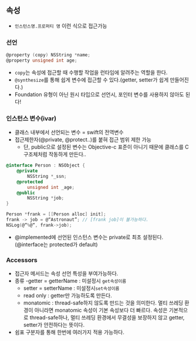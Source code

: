 ##  속성
- `인스턴스명.프로퍼티 명` 이런 식으로 접근가능
### 선언
```objective-c
@property (copy) NSString *name;
@property unsigned int age;
```
- `copy`는 속성에 접근할 때 수행할 작업을 런타임에 알려주는 역할을 한다.
- `@synthesize`를 통해 쉽게 변수에 접근할 수 있다.(getter, setter가 쉽게 만들어진다.)
- Foundation 유형이 아닌 원시 타입으로 선언시, 포인터 변수를 사용하지 않아도 된다!

### 인스턴스 변수(ivar)
- 클래스 내부에서 선언되는 변수 = swift의 전역변수
- 접근제한자(@private, @protect..)를 붙혀 접근 범위 제한 가능
	- 단, public으로 설정된 변수는  Objective-c 표준이 아니기 때문에 클래스를 C 구조체처럼 작동하게 만든다..
```objective-c
@interface Person : NSObject {
	@private
		NSString *_ssn;
	@protected
		unsigned int _age;
	@public
		NSString *job;
}

Person *frank = [[Person alloc] init];
frank -> job = @“Astronaut”; // [frank job]이 불가능하다.
NSLog(@“%@“, frank->job);
```

- @implemented에 선언된 인스턴스 변수는 private로 최초 설정된다. (@interface는 protected가  default)

### Accessors
- 접근자 메서드는 속성 선언 특성을 부여가능하다.
- 종류
	-getter = getterName : 미설정시 `get속성이름`
	- setter = setterName : 미설정시`set속성이름`
	- read only : getter만 가능하도록 만든다.
	- monatomic : thread-safe하지 않도록 만드는 것을 의미한다. 멀티 쓰레딩 환경이 아니라면 monatomic 속성이 기본 속성보다 더 빠르다.  속성은 기본적으로 thread-safe하나, 멀티 쓰레딩 환경에서 무결성을 보장하지 않고 getter, setter가 안전하다는 뜻이다.
- 쉼표 구분자를 통해 한번에 여러가지 적용 가능하다.
